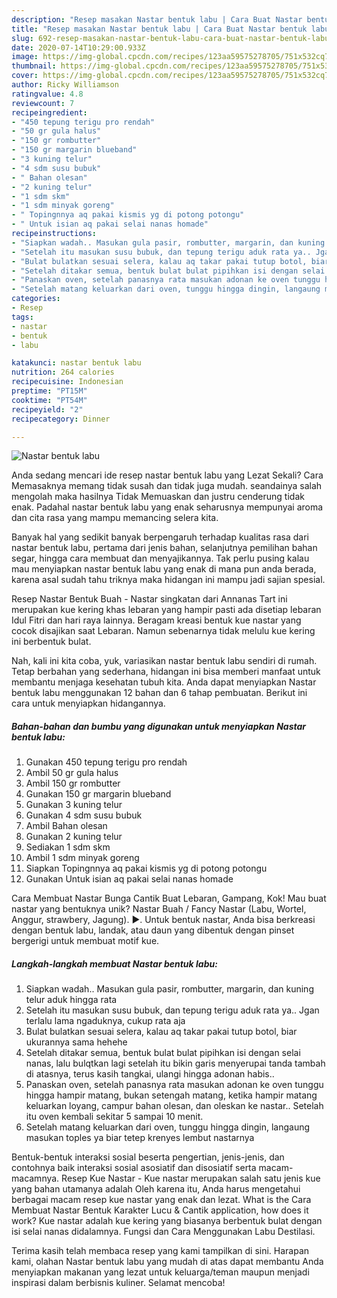 ```yaml
---
description: "Resep masakan Nastar bentuk labu | Cara Buat Nastar bentuk labu Yang Enak Dan Lezat"
title: "Resep masakan Nastar bentuk labu | Cara Buat Nastar bentuk labu Yang Enak Dan Lezat"
slug: 692-resep-masakan-nastar-bentuk-labu-cara-buat-nastar-bentuk-labu-yang-enak-dan-lezat
date: 2020-07-14T10:29:00.933Z
image: https://img-global.cpcdn.com/recipes/123aa59575278705/751x532cq70/nastar-bentuk-labu-foto-resep-utama.jpg
thumbnail: https://img-global.cpcdn.com/recipes/123aa59575278705/751x532cq70/nastar-bentuk-labu-foto-resep-utama.jpg
cover: https://img-global.cpcdn.com/recipes/123aa59575278705/751x532cq70/nastar-bentuk-labu-foto-resep-utama.jpg
author: Ricky Williamson
ratingvalue: 4.8
reviewcount: 7
recipeingredient:
- "450 tepung terigu pro rendah"
- "50 gr gula halus"
- "150 gr rombutter"
- "150 gr margarin blueband"
- "3 kuning telur"
- "4 sdm susu bubuk"
- " Bahan olesan"
- "2 kuning telur"
- "1 sdm skm"
- "1 sdm minyak goreng"
- " Topingnnya aq pakai kismis yg di potong potongu"
- " Untuk isian aq pakai selai nanas homade"
recipeinstructions:
- "Siapkan wadah.. Masukan gula pasir, rombutter, margarin, dan kuning telur aduk hingga rata"
- "Setelah itu masukan susu bubuk, dan tepung terigu aduk rata ya.. Jgan terlalu lama ngaduknya, cukup rata aja"
- "Bulat bulatkan sesuai selera, kalau aq takar pakai tutup botol, biar ukurannya sama hehehe"
- "Setelah ditakar semua, bentuk bulat bulat pipihkan isi dengan selai nanas, lalu bulqtkan lagi setelah itu bikin garis menyerupai tanda tambah di atasnya, terus kasih tangkai, ulangi hingga adonan habis.."
- "Panaskan oven, setelah panasnya rata masukan adonan ke oven tunggu hingga hampir matang, bukan setengah matang, ketika hampir matang keluarkan loyang, campur bahan olesan, dan oleskan ke nastar.. Setelah itu oven kembali sekitar 5 sampai 10 menit."
- "Setelah matang keluarkan dari oven, tunggu hingga dingin, langaung masukan toples ya biar tetep krenyes lembut nastarnya"
categories:
- Resep
tags:
- nastar
- bentuk
- labu

katakunci: nastar bentuk labu 
nutrition: 264 calories
recipecuisine: Indonesian
preptime: "PT15M"
cooktime: "PT54M"
recipeyield: "2"
recipecategory: Dinner

---
```



![Nastar bentuk labu](https://img-global.cpcdn.com/recipes/123aa59575278705/751x532cq70/nastar-bentuk-labu-foto-resep-utama.jpg)

Anda sedang mencari ide resep nastar bentuk labu yang Lezat Sekali? Cara Memasaknya memang tidak susah dan tidak juga mudah. seandainya salah mengolah maka hasilnya Tidak Memuaskan dan justru cenderung tidak enak. Padahal nastar bentuk labu yang enak seharusnya mempunyai aroma dan cita rasa yang mampu memancing selera kita.

Banyak hal yang sedikit banyak berpengaruh terhadap kualitas rasa dari nastar bentuk labu, pertama dari jenis bahan, selanjutnya pemilihan bahan segar, hingga cara membuat dan menyajikannya. Tak perlu pusing kalau mau menyiapkan nastar bentuk labu yang enak di mana pun anda berada, karena asal sudah tahu triknya maka hidangan ini mampu jadi sajian spesial.

Resep Nastar Bentuk Buah - Nastar singkatan dari Annanas Tart ini merupakan kue kering khas lebaran yang hampir pasti ada disetiap lebaran Idul Fitri dan hari raya lainnya. Beragam kreasi bentuk kue nastar yang cocok disajikan saat Lebaran. Namun sebenarnya tidak melulu kue kering ini berbentuk bulat.


Nah, kali ini kita coba, yuk, variasikan nastar bentuk labu sendiri di rumah. Tetap berbahan yang sederhana, hidangan ini bisa memberi manfaat untuk membantu menjaga kesehatan tubuh kita. Anda dapat menyiapkan Nastar bentuk labu menggunakan 12 bahan dan 6 tahap pembuatan. Berikut ini cara untuk menyiapkan hidangannya.

<!--inarticleads1-->

##### Bahan-bahan dan bumbu yang digunakan untuk menyiapkan Nastar bentuk labu:

1. Gunakan 450 tepung terigu pro rendah
1. Ambil 50 gr gula halus
1. Ambil 150 gr rombutter
1. Gunakan 150 gr margarin blueband
1. Gunakan 3 kuning telur
1. Gunakan 4 sdm susu bubuk
1. Ambil  Bahan olesan
1. Gunakan 2 kuning telur
1. Sediakan 1 sdm skm
1. Ambil 1 sdm minyak goreng
1. Siapkan  Topingnnya aq pakai kismis yg di potong potongu
1. Gunakan  Untuk isian aq pakai selai nanas homade


Cara Membuat Nastar Bunga Cantik Buat Lebaran, Gampang, Kok! Mau buat nastar yang bentuknya unik? Nastar Buah / Fancy Nastar (Labu, Wortel, Anggur, strawbery, Jagung). ►. Untuk bentuk nastar, Anda bisa berkreasi dengan bentuk labu, landak, atau daun yang dibentuk dengan pinset bergerigi untuk membuat motif kue. 

<!--inarticleads2-->

##### Langkah-langkah membuat Nastar bentuk labu:

1. Siapkan wadah.. Masukan gula pasir, rombutter, margarin, dan kuning telur aduk hingga rata
1. Setelah itu masukan susu bubuk, dan tepung terigu aduk rata ya.. Jgan terlalu lama ngaduknya, cukup rata aja
1. Bulat bulatkan sesuai selera, kalau aq takar pakai tutup botol, biar ukurannya sama hehehe
1. Setelah ditakar semua, bentuk bulat bulat pipihkan isi dengan selai nanas, lalu bulqtkan lagi setelah itu bikin garis menyerupai tanda tambah di atasnya, terus kasih tangkai, ulangi hingga adonan habis..
1. Panaskan oven, setelah panasnya rata masukan adonan ke oven tunggu hingga hampir matang, bukan setengah matang, ketika hampir matang keluarkan loyang, campur bahan olesan, dan oleskan ke nastar.. Setelah itu oven kembali sekitar 5 sampai 10 menit.
1. Setelah matang keluarkan dari oven, tunggu hingga dingin, langaung masukan toples ya biar tetep krenyes lembut nastarnya


Bentuk-bentuk interaksi sosial beserta pengertian, jenis-jenis, dan contohnya baik interaksi sosial asosiatif dan disosiatif serta macam-macamnya. Resep Kue Nastar - Kue nastar merupakan salah satu jenis kue yang bahan utamanya adalah Oleh karena itu, Anda harus mengetahui berbagai macam resep kue nastar yang enak dan lezat. What is the Cara Membuat Nastar Bentuk Karakter Lucu &amp; Cantik application, how does it work? Kue nastar adalah kue kering yang biasanya berbentuk bulat dengan isi selai nanas didalamnya. Fungsi dan Cara Menggunakan Labu Destilasi. 

Terima kasih telah membaca resep yang kami tampilkan di sini. Harapan kami, olahan Nastar bentuk labu yang mudah di atas dapat membantu Anda menyiapkan makanan yang lezat untuk keluarga/teman maupun menjadi inspirasi dalam berbisnis kuliner. Selamat mencoba!

